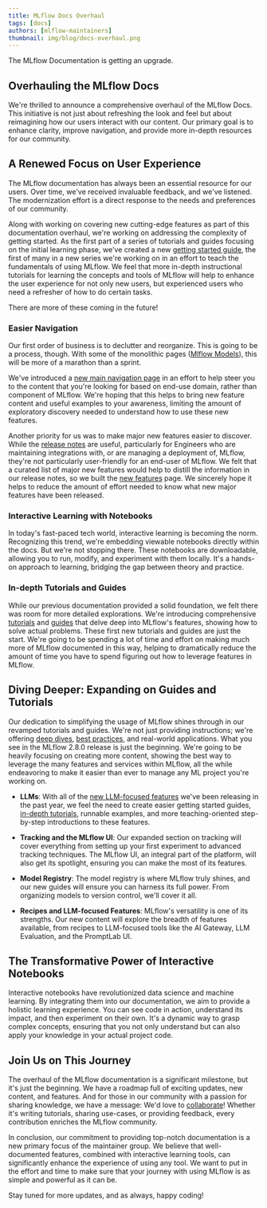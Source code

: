 ```yaml
---
title: MLflow Docs Overhaul
tags: [docs]
authors: [mlflow-maintainers]
thumbnail: img/blog/docs-overhaul.png
---
```


The MLflow Documentation is getting an upgrade.

## Overhauling the MLflow Docs

We're thrilled to announce a comprehensive overhaul of the MLflow Docs. This initiative is not just about refreshing the look and feel but about reimagining how our users interact with our content. Our primary goal is to enhance clarity, improve navigation, and provide more in-depth resources for our community.

## A Renewed Focus on User Experience

The MLflow documentation has always been an essential resource for our users. Over time, we've received invaluable feedback, and we've listened. The modernization effort is a direct response to the needs and preferences of our community.

<!-- truncate -->

Along with working on covering new cutting-edge features as part of this documentation overhaul, we're working on addressing the complexity of getting started. As the first part of a series of tutorials and guides focusing on the initial learning phase, we've created a new [getting started guide](https://www.mlflow.org/docs/latest/getting-started/logging-first-model/index.html), the first of many in a new series we're working on in an effort to teach the fundamentals of using MLflow. We feel that more in-depth instructional tutorials for learning the concepts and tools of MLflow will help to enhance the user experience for not only new users, but experienced users who need a refresher of how to do certain tasks.

There are more of these coming in the future!

### **Easier Navigation**

Our first order of business is to declutter and reorganize. This is going to be a process, though. With some of the monolithic pages ([Mlflow Models](https://www.mlflow.org/docs/2.7.1/models.html)), this will be more of a marathon than a sprint.

We've introduced a [new main navigation page](https://www.mlflow.org/docs/latest/index.html) in an effort to help steer you to the content that you're looking for based on end-use domain, rather than component of MLflow. We're hoping that this helps to bring new feature content and useful examples to your awareness, limiting the amount of exploratory discovery needed to understand how to use these new features.

Another priority for us was to make major new features easier to discover. While the [release notes](https://github.com/mlflow/mlflow/blob/master/CHANGELOG.md) are useful, particularly for Engineers who are maintaining integrations with, or are managing a deployment of, MLflow, they're not particularly user-friendly for an end-user of MLflow. We felt that a curated list of major new features would help to distill the information in our release notes, so we built the [new features](https://www.mlflow.org/docs/latest/new-features/index.html) page. We sincerely hope it helps to reduce the amount of effort needed to know what new major features have been released.

### **Interactive Learning with Notebooks**

In today's fast-paced tech world, interactive learning is becoming the norm. Recognizing this trend, we're embedding viewable notebooks directly within the docs. But we're not stopping there. These notebooks are downloadable, allowing you to run, modify, and experiment with them locally. It's a hands-on approach to learning, bridging the gap between theory and practice.

### **In-depth Tutorials and Guides**

While our previous documentation provided a solid foundation, we felt there was room for more detailed explorations. We're introducing comprehensive [tutorials](https://www.mlflow.org/docs/latest/traditional-ml/creating-custom-pyfunc/index.html) and [guides](https://www.mlflow.org/docs/latest/llms/llm-evaluate/index.html) that delve deep into MLflow's features, showing how to solve actual problems. These first new tutorials and guides are just the start. We're going to be spending a lot of time and effort on making much more of MLflow documented in this way, helping to dramatically reduce the amount of time you have to spend figuring out how to leverage features in MLflow.

## Diving Deeper: Expanding on Guides and Tutorials

Our dedication to simplifying the usage of MLflow shines through in our revamped tutorials and guides. We're not just providing instructions; we're offering [deep dives](https://www.mlflow.org/docs/latest/llms/custom-pyfunc-for-llms/notebooks/index.html), [best practices](https://www.mlflow.org/docs/latest/traditional-ml/hyperparameter-tuning-with-child-runs/index.html), and real-world applications. What you see in the MLflow 2.8.0 release is just the beginning. We're going to be heavily focusing on creating more content, showing the best way to leverage the many features and services within MLflow, all the while endeavoring to make it easier than ever to manage any ML project you're working on.

- **LLMs**: With all of the [new LLM-focused features](https://www.mlflow.org/docs/latest/llms/llm-evaluate/notebooks/rag-evaluation.html) we've been releasing in the past year, we feel the need to create easier getting started guides,
  [in-depth tutorials](https://www.mlflow.org/docs/latest/llms/llm-evaluate/notebooks/question-answering-evaluation.html), runnable examples, and more teaching-oriented step-by-step introductions to these features.

- **Tracking and the MLflow UI**: Our expanded section on tracking will cover everything from setting up your first experiment to advanced tracking techniques. The MLflow UI, an integral part of the platform, will also get its spotlight, ensuring you can make the most of its features.

- **Model Registry**: The model registry is where MLflow truly shines, and our new guides will ensure you can harness its full power. From organizing models to version control, we'll cover it all.

- **Recipes and LLM-focused Features**: MLflow's versatility is one of its strengths. Our new content will explore the breadth of features available, from recipes to LLM-focused tools like the AI Gateway, LLM Evaluation, and the PromptLab UI.

## The Transformative Power of Interactive Notebooks

Interactive notebooks have revolutionized data science and machine learning. By integrating them into our documentation, we aim to provide a holistic learning experience. You can see code in action, understand its impact, and then experiment on their own. It's a dynamic way to grasp complex concepts, ensuring that you not only understand but can also apply your knowledge in your actual project code.

## Join Us on This Journey

The overhaul of the MLflow documentation is a significant milestone, but it's just the beginning. We have a roadmap full of exciting updates, new content, and features. And for those in our community with a passion for sharing knowledge, we have a message: We'd love to [collaborate](https://github.com/mlflow/mlflow/blob/master/CONTRIBUTING.md)! Whether it's writing tutorials, sharing use-cases, or providing feedback, every contribution enriches the MLflow community.

In conclusion, our commitment to providing top-notch documentation is a new primary focus of the maintainer group. We believe that well-documented features, combined with interactive learning tools, can significantly enhance the experience of using any tool. We want to put in the effort and time to make sure that your journey with using MLflow is as simple and powerful as it can be.

Stay tuned for more updates, and as always, happy coding!
